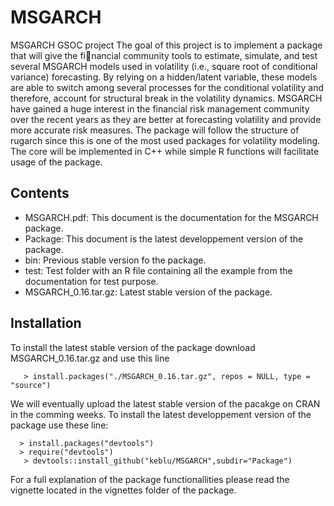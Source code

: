 # MSGARCH
MSGARCH GSOC project
The goal of this project is to implement a package that will give the financial community tools to estimate,
simulate, and test several MSGARCH models used in volatility (i.e., square root of conditional variance) forecasting.
By relying on a hidden/latent variable, these models are able to switch among several processes for the conditional
volatility and therefore, account for structural break in the volatility dynamics. MSGARCH have gained a huge interest 
in the financial risk management community over the recent years as they are better at forecasting volatility and provide
more accurate risk measures. The package will follow the structure of rugarch since this is one of the most used packages
for volatility modeling. The core will be implemented in C++ while simple R functions will facilitate usage of the package.

## Contents
* MSGARCH.pdf: This document is the documentation for the MSGARCH package.
* Package: This document is the latest developpement version of the package.
* bin: Previous stable version fo the package.
* test: Test folder with an R file containing all the example from the documentation for test purpose.
* MSGARCH_0.16.tar.gz: Latest stable version of the package.

## Installation

To install the latest stable version of the package download MSGARCH_0.16.tar.gz and use this line

       > install.packages("./MSGARCH_0.16.tar.gz", repos = NULL, type = "source")
  
We will eventually upload the latest stable version of the pacakge on CRAN in the comming weeks.
To install the latest developpement version of the package use these line:

      > install.packages("devtools")
      > require("devtools")
       > devtools::install_github("keblu/MSGARCH",subdir="Package")
 
For a full explanation of the package functionallities please read the vignette located in the vignettes folder of the package.

